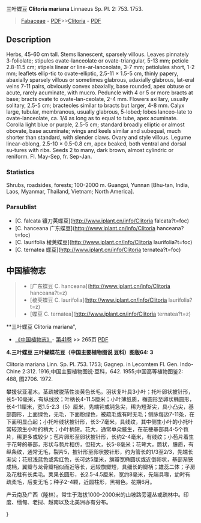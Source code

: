 三叶蝶豆 **Clitoria mariana** Linnaeus Sp. Pl. 2: 753. 1753.

> [Fabaceae](http://www.iplant.cn/info/Fabaceae?t=foc) - [PDF](http://www.iplant.cn/foc/pdf/Fabaceae.pdf)>>[Clitoria](http://www.iplant.cn/info/Clitoria?t=foc) - [PDF](http://www.iplant.cn/foc/pdf/Clitoria.pdf)

## Description

Herbs, 45-60 cm tall. Stems lianescent, sparsely villous. Leaves pinnately 3-foliolate; stipules ovate-lanceolate or ovate-triangular, 5-13 mm; petiole 2.8-11.5 cm; stipels linear or line-ar-lanceolate, 3-7 mm; petiolules short, 1-2 mm; leaflets ellip-tic to ovate-elliptic, 2.5-11 × 1.5-5 cm, thinly papery, abaxially sparsely villous or sometimes glabrous, adaxially glabrous, lat-eral veins 7-11 pairs, obviously convex abaxially, base rounded, apex obtuse or acute, rarely acuminate, with mucro. Peduncle with 4 or 5 or more bracts at base; bracts ovate to ovate-lan-ceolate, 2-4 mm. Flowers axillary, usually solitary, 2.5-5 cm; bracteoles similar to bracts but larger, 4-8 mm. Calyx large, tubular, membranous, usually glabrous, 5-lobed; lobes lanceo-late to ovate-lanceolate, ca. 1/4 as long as to equal to tube, apex acuminate. Corolla light blue or purple, 2.5-5 cm; standard broadly elliptic or almost obovate, base acuminate; wings and keels similar and subequal, much shorter than standard, with slender claws. Ovary and style villous. Legume linear-oblong, 2.5-10 × 0.5-0.8 cm, apex beaked, both ventral and dorsal su-tures with ribs. Seeds 2 to many, dark brown, almost cylindric or reniform. Fl. May-Sep, fr. Sep-Jan.

### Statistics
Shrubs, roadsides, forests; 100-2000 m. Guangxi, Yunnan [Bhu-tan, India, Laos, Myanmar, Thailand, Vietnam; North America].


### Parsublist

* [C.  falcata  镰刀荚蝶豆](http://www.iplant.cn/info/Clitoria falcata?t=foc)
* [C.  hanceana  广东蝶豆](http://www.iplant.cn/info/Clitoria hanceana?t=foc)
* [C.  laurifolia  棱荚蝶豆](http://www.iplant.cn/info/Clitoria laurifolia?t=foc)
* [C.  ternatea  蝶豆](http://www.iplant.cn/info/Clitoria ternatea?t=foc)

## 中国植物志

> * [广东蝶豆  C.  hanceana](http://www.iplant.cn/info/Clitoria hanceana?t=z)
> * [棱荚蝶豆  C.  laurifolia](http://www.iplant.cn/info/Clitoria laurifolia?t=z)
> * [蝶豆  C.  ternatea](http://www.iplant.cn/info/Clitoria ternatea?t=z)

**三叶蝶豆 Clitoria mariana",


* [《中国植物志》](http://www.iplant.cn/frps)- [第41卷](http://www.iplant.cn/frps/vol/41) >> 265页 [PDF](http://www.iplant.cn/frps/pdf/41/265)

**4.三叶蝶豆 三叶蝴蝶花豆（中国主要植物图说 豆科）图版64: 3**

Clitoria mariana Linn. Sp. Pl. 753. 1753; Gagnep. in Lecomtem Fl. Gen. Indo-Chine 2:312. 1916;中国主要植物图说·豆科，642. 1955;中国高等植物图鉴2: 488, 图2706. 1972.

攀援状亚灌木。茎疏被脱落性淡黄色长毛。羽状复叶具3小叶；托叶卵状披针形，长5-10毫米，有纵线纹；叶柄长4-11.5厘米；小叶薄纸质，椭圆形至卵状椭圆形，长4-11厘米，宽1.5-2.3（5）厘米，先端钝或钝急尖，稀为短渐尖，具小凸尖，基部圆形，上面绿色，无毛，下面粉绿色，被疏毛或有时无毛；侧脉每边7-11条，在下面明显凸起；小托叶线状披针形，长3-7毫米，具线纹，其中侧生小叶的小托叶常较顶生小叶的稍大；小叶柄短。花大，通常单朵腋生，在花梗基部具4-5个苞片，稀更多或较少；苞片卵形至卵状披针形，长约2-4毫米，有线纹；小苞片着生于花萼的基部，形状与苞片相仿，但较大，长5-8毫米；花萼大，筒状，膜质，有纵条纹，通常无毛，裂片5，披针形至卵状披针形，约为管长的1/3至2/3，先端长渐尖；花冠浅蓝色或紫红色，长可达5厘米，旗瓣宽椭圆状或近倒卵状，基部渐狭成柄，翼瓣与龙骨瓣相似而近等长，远较旗瓣短，具细长的瓣柄；雄蕊二体；子房及花柱有长柔毛。荚果长圆形，长2.5-4.5厘米，宽约8毫米，先端具喙，幼时有疏柔毛，后变无毛；种子2-4颗，近圆柱形，黑褐色。花期6月。

产云南及广西（隆林）。常生于海拔1000-2000米的山坡路旁灌丛或疏林中。印度、缅甸、老挝、越南以及北美洲亦有分布。


}